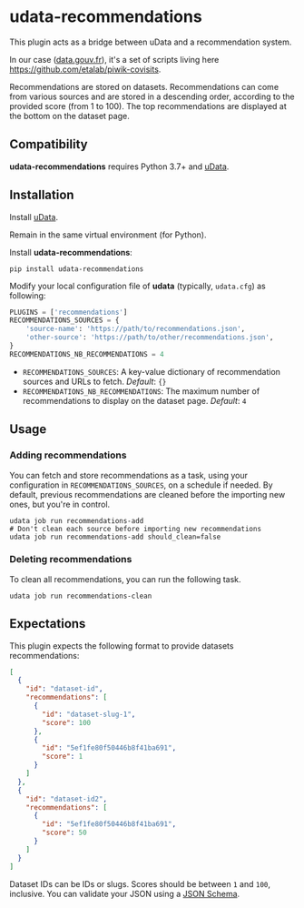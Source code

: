 # udata-recommendations

This plugin acts as a bridge between uData and a recommendation system.

In our case ([data.gouv.fr][]), it's a set of scripts living here https://github.com/etalab/piwik-covisits.

Recommendations are stored on datasets. Recommendations can come from various sources and are stored in a descending order, according to the provided score (from 1 to 100). The top recommendations are displayed at the bottom on the dataset page.

## Compatibility

**udata-recommendations** requires Python 3.7+ and [uData][].

## Installation

Install [uData][].

Remain in the same virtual environment (for Python).

Install **udata-recommendations**:

```shell
pip install udata-recommendations
```

Modify your local configuration file of **udata** (typically, `udata.cfg`) as following:

```python
PLUGINS = ['recommendations']
RECOMMENDATIONS_SOURCES = {
    'source-name': 'https://path/to/recommendations.json',
    'other-source': 'https://path/to/other/recommendations.json',
}
RECOMMENDATIONS_NB_RECOMMENDATIONS = 4
```

- `RECOMMENDATIONS_SOURCES`: A key-value dictionary of recommendation sources and URLs to fetch. _Default_: `{}`
- `RECOMMENDATIONS_NB_RECOMMENDATIONS`: The maximum number of recommendations to display on the dataset page. _Default_: `4`

## Usage

### Adding recommendations

You can fetch and store recommendations as a task, using your configuration in `RECOMMENDATIONS_SOURCES`, on a schedule if needed. By default, previous recommendations are cleaned before the importing new ones, but you're in control.

```shell
udata job run recommendations-add
# Don't clean each source before importing new recommendations
udata job run recommendations-add should_clean=false
```

### Deleting recommendations

To clean all recommendations, you can run the following task.

```shell
udata job run recommendations-clean
```

## Expectations

This plugin expects the following format to provide datasets recommendations:

```json
[
  {
    "id": "dataset-id",
    "recommendations": [
      {
        "id": "dataset-slug-1",
        "score": 100
      },
      {
        "id": "5ef1fe80f50446b8f41ba691",
        "score": 1
      }
    ]
  },
  {
    "id": "dataset-id2",
    "recommendations": [
      {
        "id": "5ef1fe80f50446b8f41ba691",
        "score": 50
      }
    ]
  }
]
```

Dataset IDs can be IDs or slugs. Scores should be between `1` and `100`, inclusive. You can validate your JSON using a [JSON Schema](udata_recommendations/schema.json).

[uData]: https://github.com/opendatateam/udata
[data.gouv.fr]: https://data.gouv.fr
